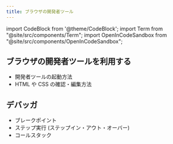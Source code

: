 ```yaml
---
title: ブラウザの開発者ツール
---
```


import CodeBlock from '@theme/CodeBlock';
import Term from "@site/src/components/Term";
import OpenInCodeSandbox from "@site/src/components/OpenInCodeSandbox";

## ブラウザの開発者ツールを利用する

- 開発者ツールの起動方法
- HTML や CSS の確認・編集方法

## デバッガ

- ブレークポイント
- ステップ実行 (ステップイン・アウト・オーバー)
- コールスタック

